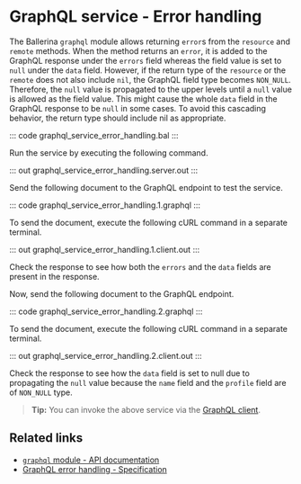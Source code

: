 # GraphQL service - Error handling

The Ballerina `graphql` module allows returning `error`s from the `resource` and `remote` methods. When the method returns an `error`, it is added to the GraphQL response under the `errors` field whereas the field value is set to `null` under the `data` field. However, if the return type of the `resource` or the `remote` does not also include `nil`, the GraphQL field type becomes  `NON_NULL`. Therefore, the `null` value is propagated to the upper levels until a `null` value is allowed as the field value. This might cause the whole `data` field in the GraphQL response to be `null` in some cases. To avoid this cascading behavior, the return type should include nil as appropriate.

::: code graphql_service_error_handling.bal :::

Run the service by executing the following command.

::: out graphql_service_error_handling.server.out :::

Send the following document to the GraphQL endpoint to test the service.

::: code graphql_service_error_handling.1.graphql :::

To send the document, execute the following cURL command in a separate terminal.

::: out graphql_service_error_handling.1.client.out :::

Check the response to see how both the `errors` and the `data` fields are present in the response.

Now, send the following document to the GraphQL endpoint.

::: code graphql_service_error_handling.2.graphql :::

To send the document, execute the following cURL command in a separate terminal.

::: out graphql_service_error_handling.2.client.out :::

Check the response to see how the `data` field is set to null due to propagating the `null` value because the `name` field and the `profile` field are of `NON_NULL` type.

>**Tip:** You can invoke the above service via the [GraphQL client](/learn/by-example/graphql-client-query-endpoint/).

## Related links
- [`graphql` module - API documentation](https://lib.ballerina.io/ballerina/graphql/latest)
- [GraphQL error handling - Specification](/spec/graphql/#62-service-error-handling)
